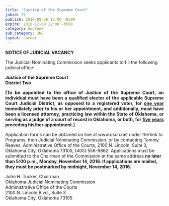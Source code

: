 ```yaml
---
title: 'Justice of the Supreme Court'
jobid: 73
publish: 2016-09-26 12:00 -0500
expire: 2016-12-09 12:00 -0500
category: Supreme
sub_category: JNC
layout: career
---
```

<div class="vacant">
<div class="rup-head">
<p class="centerText"><b>NOTICE OF JUDICIAL VACANCY</b></p>

<p>The Judicial Nominating Commission seeks applicants to fill the following judicial office:</p>
<p class="centerText">
<strong>Justice of the Supreme Court</strong><br>
<strong>District Two</strong></p>
</div>
<div class="rup-body">
<p class="innervacant" style="text-align: justify;">
<strong>
[To be appointed to the office of Justice of the Supreme Court, an individual must have been a qualified elector of the applicable Supreme Court Judicial District, as opposed to a registered voter, for <u>one year</u> immediately prior to his or her appointment, and additionally, must have been a licensed attorney, practicing law within the State of Oklahoma, or serving as a judge of a court of record in Oklahoma, or both, for <u>five years</u> preceding his/her appointment.]
</strong>
</p>
<p>Application forms can be obtained on line at www.oscn.net under the link to Programs, then Judicial Nominating Commission, or by contacting Tammy Reaves, Administrative Office of the Courts, 2100 N. Lincoln, Suite 3, Oklahoma City, Oklahoma  73105, (405) 556-9862.   Applications must be submitted to the Chairman of the Commission at the same address 
<strong>no later than 5:00 p.m., Monday, November 14, 2016. If applications are mailed, they must be postmarked by midnight, November 14, 2016.</strong></p>
<p class="centerText">John H. Tucker, Chairman<br>
Oklahoma Judicial Nominating Commission<br>
Administrative Office of the Courts<br>
2100 N. Lincoln Blvd., Suite 3<br>
Oklahoma City, Oklahoma 73105</p>
</div>
</div>